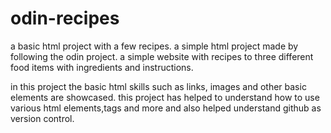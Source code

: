 # odin-recipes
a basic html project with a few recipes.
a simple html project made by following the odin project.
a simple website with recipes to three different food items with ingredients and instructions.

in this project the basic html skills such as links, images and other basic elements are showcased.
this project has helped to understand how to use various html elements,tags and more and also helped understand github as version control.
